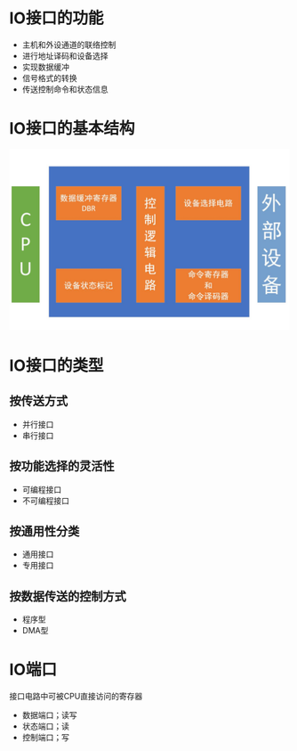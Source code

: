 # IO接口的功能
* 主机和外设通道的联络控制
* 进行地址译码和设备选择
* 实现数据缓冲
* 信号格式的转换
* 传送控制命令和状态信息

# IO接口的基本结构
![基本结构](https://raw.githubusercontent.com/Juston007/ComputerOrganization/main/Chapter5_IO/img/%E5%9F%BA%E6%9C%AC%E7%BB%93%E6%9E%84.jpg)

# IO接口的类型
## 按传送方式
* 并行接口
* 串行接口

## 按功能选择的灵活性
* 可编程接口
* 不可编程接口

## 按通用性分类
* 通用接口
* 专用接口

## 按数据传送的控制方式
* 程序型
* DMA型

# IO端口
接口电路中可被CPU直接访问的寄存器
* 数据端口；读写
* 状态端口；读
* 控制端口；写